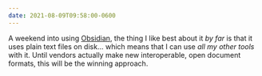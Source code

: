 ```yaml
---
date: 2021-08-09T09:58:00-0600
---
```


A weekend into using [Obsidian][o], the thing I like best about it *by far* is that it uses plain text files on disk… which means that I can use *all my other tools* with it. Until vendors actually make new interoperable, open document formats, this will be the winning approach.

[o]: https://obsidian.md